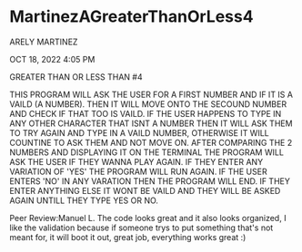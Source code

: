 # MartinezAGreaterThanOrLess4
ARELY MARTINEZ 

OCT 18, 2022 4:05 PM

GREATER THAN OR LESS THAN #4

THIS PROGRAM WILL ASK THE USER FOR A FIRST NUMBER 
AND IF IT IS A VAILD (A NUMBER). THEN IT WILL MOVE 
ONTO THE SECOUND NUMBER AND CHECK IF THAT TOO IS 
VAILD. IF THE USER HAPPENS TO TYPE IN ANY OTHER 
CHARACTER THAT ISNT A NUMBER THEN IT WILL ASK THEM 
TO TRY AGAIN AND TYPE IN A VAILD NUMBER, OTHERWISE 
IT WILL COUNTINE TO ASK THEM AND NOT MOVE ON. AFTER
COMPARING THE 2 NUMBERS AND DISPLAYING IT ON THE 
TERMINAL THE PROGRAM WILL ASK THE USER IF THEY WANNA 
PLAY AGAIN. IF THEY ENTER ANY VARIATION OF 'YES' THE 
PROGRAM WILL RUN AGAIN. IF THE USER ENTERS 'NO' IN ANY 
VARATION THEN THE PROGRAM WILL END. IF THEY ENTER ANYTHING 
ELSE IT WONT BE VAILD AND THEY WILL BE ASKED AGAIN UNTILL
THEY TYPE YES OR NO.

Peer Review:Manuel L.
The code looks great and it also looks organized, I like the validation because if someone trys to put something
that's not meant for, it will boot it out, great job, everything works great :)
